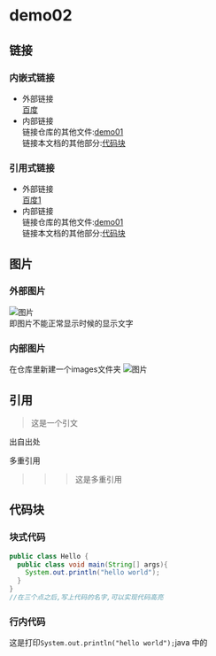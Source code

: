 # demo02

## 链接
### 内嵌式链接
- 外部链接  
[百度](http://www.baidu.com)  
- 内部链接  
链接仓库的其他文件:[demo01](demo01.md)  
链接本文档的其他部分:[代码块](demo02.md#代码块)

### 引用式链接
- 外部链接  
[百度1](baidu)
- 内部链接  
链接仓库的其他文件:[demo01]  
链接本文档的其他部分:[代码块]

## 图片
### 外部图片
![图片](picture1)  
即图片不能正常显示时候的显示文字  
### 内部图片
在仓库里新建一个images文件夹
![图片](picture2)
## 引用
>这是一个引文

出自出处

多重引用

>>> 这是多重引用

## 代码块
### 块式代码

```java
public class Hello {
  public class void main(String[] args){
    System.out.println("hello world");
  }
}
//在三个点之后,写上代码的名字,可以实现代码高亮
```
### 行内代码
这是打印`System.out.println("hello world");`java 中的







<!---下面是本文中用到的链接--->
[百度]:http://www.baidu.com
[baidu]:http://www.baidu.com
[demo01]:demo01.md
[代码块]:(demo02.md#代码块)
[picture1]:(https://www.baidu.com/img/bd_logo1.png)
[picture2]:(images/timg.jpeg)
